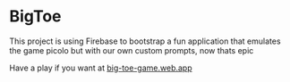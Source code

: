 # BigToe

This project is using Firebase to bootstrap a fun application that emulates the game picolo but with our own custom prompts, now thats epic

Have a play if you want at [big-toe-game.web.app](http://big-toe-game.web.app)
